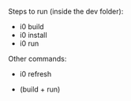 Steps to run (inside the dev folder):

* i0 build 
* i0 install
* i0 run

Other commands:

* i0 refresh
- (build + run)
